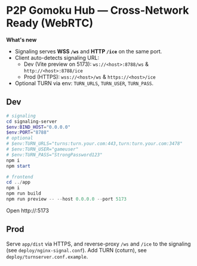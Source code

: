 # P2P Gomoku Hub — Cross-Network Ready (WebRTC)

**What's new**
- Signaling serves **WSS `/ws`** and **HTTP `/ice`** on the same port.
- Client auto-detects signaling URL:
  - Dev (Vite preview on 5173): `ws://<host>:8788/ws` & `http://<host>:8788/ice`
  - Prod (HTTPS): `wss://<host>/ws` & `https://<host>/ice`
- Optional TURN via env: `TURN_URLS`, `TURN_USER`, `TURN_PASS`.

## Dev
```powershell
# signaling
cd signaling-server
$env:BIND_HOST="0.0.0.0"
$env:PORT="8788"
# optional
# $env:TURN_URLS="turns:turn.your.com:443,turn:turn.your.com:3478"
# $env:TURN_USER="gameuser"
# $env:TURN_PASS="StrongPassword123"
npm i
npm start
```
```powershell
# frontend
cd ../app
npm i
npm run build
npm run preview -- --host 0.0.0.0 --port 5173
```
Open http://<your-ip>:5173

## Prod
Serve `app/dist` via HTTPS, and reverse-proxy `/ws` and `/ice` to the signaling
(see `deploy/nginx-signal.conf`). Add TURN (coturn), see `deploy/turnserver.conf.example`.
